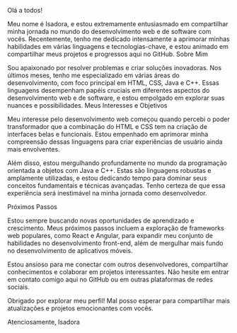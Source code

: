 Olá a todos!

Meu nome é Isadora, e estou extremamente entusiasmado em compartilhar minha jornada no mundo do desenvolvimento web e de software com vocês. Recentemente, tenho me dedicado intensamente a aprimorar minhas habilidades em várias linguagens e tecnologias-chave, e estou animado em compartilhar meus projetos e progressos aqui no GitHub.
Sobre Mim

Sou apaixonado por resolver problemas e criar soluções inovadoras. Nos últimos meses, tenho me especializado em várias áreas do desenvolvimento, com foco principal em HTML, CSS, Java e C++. Essas linguagens desempenham papéis cruciais em diferentes aspectos do desenvolvimento web e de software, e estou empolgado em explorar suas nuances e possibilidades.
Meus Interesses e Objetivos

Meu interesse pelo desenvolvimento web começou quando percebi o poder transformador que a combinação do HTML e CSS tem na criação de interfaces belas e funcionais. Estou empenhado em aprimorar minha compreensão dessas linguagens para criar experiências de usuário ainda mais envolventes.

Além disso, estou mergulhando profundamente no mundo da programação orientada a objetos com Java e C++. Estas são linguagens robustas e amplamente utilizadas, e estou dedicando tempo para dominar seus conceitos fundamentais e técnicas avançadas. Tenho certeza de que essa experiência será inestimável na minha jornada como desenvolvedor.

Próximos Passos

Estou sempre buscando novas oportunidades de aprendizado e crescimento. Meus próximos passos incluem a exploração de frameworks web populares, como React e Angular, para expandir meu conjunto de habilidades no desenvolvimento front-end, além de mergulhar mais fundo no desenvolvimento de aplicativos móveis.

Estou ansioso para me conectar com outros desenvolvedores, compartilhar conhecimentos e colaborar em projetos interessantes. Não hesite em entrar em contato comigo aqui no GitHub ou em outras plataformas de redes sociais.

Obrigado por explorar meu perfil! Mal posso esperar para compartilhar mais atualizações e projetos emocionantes com vocês.

Atenciosamente,
Isadora
